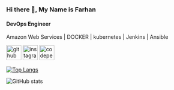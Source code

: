 ### Hi there 👋, My Name is Farhan
#### DevOps Engineer

Amazon Web Services | DOCKER | kubernetes | Jenkins | Ansible 






[<img src='https://cdn.jsdelivr.net/npm/simple-icons@3.0.1/icons/github.svg' alt='github' height='40'>](https://github.com/mfarhansayed)  [<img src='https://cdn.jsdelivr.net/npm/simple-icons@3.0.1/icons/instagram.svg' alt='instagram' height='40'>](https://www.instagram.com/mohammedfarhansayed/)  [<img src='https://cdn.jsdelivr.net/npm/simple-icons@3.0.1/icons/codepen.svg' alt='codepen' height='40'>](https://codepen.io/@mohammed-farhan-sayed)  

[![Top Langs](https://github-readme-stats.vercel.app/api/top-langs/?username=mfarhansayed)](https://github.com/anuraghazra/github-readme-stats)

![GitHub stats](https://github-readme-stats.vercel.app/api?username=mfarhansayed&show_icons=true)  

